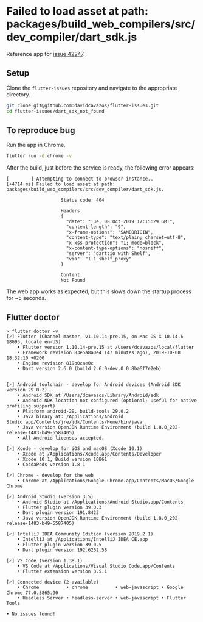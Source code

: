 # Failed to load asset at path: packages/build_web_compilers/src/dev_compiler/dart_sdk.js

Reference app for [issue 42247](https://github.com/flutter/flutter/issues/42247).

## Setup

Clone the `flutter-issues` repository and navigate to the appropriate directory.

```sh
git clone git@github.com:davidcavazos/flutter-issues.git
cd flutter-issues/dart_sdk_not_found
```

## To reproduce bug

Run the app in Chrome.

```sh
flutter run -d chrome -v
```

After the build, just before the service is ready, the following error appears:

```
[        ] Attempting to connect to browser instance..
[+4714 ms] Failed to load asset at path: packages/build_web_compilers/src/dev_compiler/dart_sdk.js.

                    Status code: 404

                    Headers:
                    {
                      "date": "Tue, 08 Oct 2019 17:15:29 GMT",
                      "content-length": "9",
                      "x-frame-options": "SAMEORIGIN",
                      "content-type": "text/plain; charset=utf-8",
                      "x-xss-protection": "1; mode=block",
                      "x-content-type-options": "nosniff",
                      "server": "dart:io with Shelf",
                      "via": "1.1 shelf_proxy"
                    }

                    Content:
                    Not Found
```

The web app works as expected, but this slows down the startup process for ~5 seconds.

## Flutter doctor

```
> flutter doctor -v
[✓] Flutter (Channel master, v1.10.14-pre.15, on Mac OS X 10.14.6 18G95, locale en-US)
    • Flutter version 1.10.14-pre.15 at /Users/dcavazos/local/flutter
    • Framework revision 83e5a8a0e4 (47 minutes ago), 2019-10-08 18:32:10 +0200
    • Engine revision 819b0cae0c
    • Dart version 2.6.0 (build 2.6.0-dev.0.0 8ba6f7e2eb)

 
[✓] Android toolchain - develop for Android devices (Android SDK version 29.0.2)
    • Android SDK at /Users/dcavazos/Library/Android/sdk
    • Android NDK location not configured (optional; useful for native profiling support)
    • Platform android-29, build-tools 29.0.2
    • Java binary at: /Applications/Android Studio.app/Contents/jre/jdk/Contents/Home/bin/java
    • Java version OpenJDK Runtime Environment (build 1.8.0_202-release-1483-b49-5587405)
    • All Android licenses accepted.

[✓] Xcode - develop for iOS and macOS (Xcode 10.1)
    • Xcode at /Applications/Xcode.app/Contents/Developer
    • Xcode 10.1, Build version 10B61
    • CocoaPods version 1.8.1

[✓] Chrome - develop for the web
    • Chrome at /Applications/Google Chrome.app/Contents/MacOS/Google Chrome

[✓] Android Studio (version 3.5)
    • Android Studio at /Applications/Android Studio.app/Contents
    • Flutter plugin version 39.0.3
    • Dart plugin version 191.8423
    • Java version OpenJDK Runtime Environment (build 1.8.0_202-release-1483-b49-5587405)

[✓] IntelliJ IDEA Community Edition (version 2019.2.1)
    • IntelliJ at /Applications/IntelliJ IDEA CE.app
    • Flutter plugin version 39.0.5
    • Dart plugin version 192.6262.58

[✓] VS Code (version 1.38.1)
    • VS Code at /Applications/Visual Studio Code.app/Contents
    • Flutter extension version 3.5.1

[✓] Connected device (2 available)
    • Chrome          • chrome          • web-javascript • Google Chrome 77.0.3865.90
    • Headless Server • headless-server • web-javascript • Flutter Tools

• No issues found!
```

